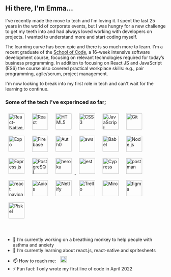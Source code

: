 ## Hi there, I'm Emma...

I've recently made the move to tech and I'm loving it. I spent the last 25 years in the world of corporate events, but I was hungry for a new challenge to get my teeth into and had always loved working with developers on projects. I wanted to understand more and start coding myself.

The learning curve has been epic and there is so much more to learn. I'm a recent graduate of the [School of Code](https://www.schoolofcode.co.uk/), a 16-week intensive software development course, focusing on relevant technologies required for today’s business programming. In addition to focusing on React JS and JavaScript (ES6) the course also covered practical workplace skills: e.g., pair programming, agile/scrum, project management.

I'm now looking to break into my first role in tech and can't wait for the learning to continue.

### Some of the tech I've experinced so far;
<div align="left">
<a href="https://reactnative.dev/" target="_blank"><img style="margin: 10px" src="https://svgarchive.com/wp-content/uploads/react-native.svg" alt="React-Native" height="50"/></a>
<a href="https://beta.reactjs.org/" target="_blank"><img style="margin: 10px" src="https://profilinator.rishav.dev/skills-assets/react-original-wordmark.svg" alt="React" height="50" /></a>
<a href="https://developer.mozilla.org/en-US/docs/Glossary/HTML5" target="_blank"><img style="margin: 10px" src="https://seeklogo.com/images/H/html5-logo-EF92D240D7-seeklogo.com.png" alt="HTML5" height="50"/></a>
<a href="https://www.w3schools.com/css/" target="_blank"><img style="margin: 10px" src="https://profilinator.rishav.dev/skills-assets/css3-original-wordmark.svg" alt="CSS3" height="50" /></a>
<a href="https://www.javascript.com/" target="_blank"><img style="margin: 10px" src="https://profilinator.rishav.dev/skills-assets/javascript-original.svg" alt="JavaScript" height="50" /></a>
<a href="https://github.com/" target="_blank"><img style="margin: 10px" src="https://profilinator.rishav.dev/skills-assets/git-scm-icon.svg" alt="Git" height="50" /></a>
<a href="https://docs.expo.dev/" target="_blank"><img style="margin: 10px" src="https://www.vectorlogo.zone/logos/expoio/expoio-ar21.svg" alt="Expo" height="50"/></a>
<a href="https://firebase.google.com/" target="_blank"><img style="margin: 10px" src="https://cdn4.iconfinder.com/data/icons/google-i-o-2016/512/google_firebase-2-128.png" alt="Firebase" height="50"/></a>
<a href="https://auth0.com/" target="_blank"><img style="margin: 10px" src="https://seeklogo.com/images/A/auth0-logo-700A01EF89-seeklogo.com.png" alt="Auth0" height="50"/></a>
<a href="https://aws.amazon.com/?nc2=h_lg" target="_blank"><img style="margin: 10px" src="https://seeklogo.com/images/A/amazon-web-services-aws-logo-6C2E3DCD3E-seeklogo.com.png" alt="aws" height="50"/></a>
<a href="https://babeljs.io/" target="_blank"><img style="margin: 10px" src="https://d33wubrfki0l68.cloudfront.net/7a197cfe44548cc1a3f581152af70a3051e11671/78df8/img/babel.svg" alt="Babel" height="50"/></a>
<a href="https://nodejs.org/" target="_blank"><img style="margin: 10px" src="https://www.vectorlogo.zone/logos/nodejs/nodejs-horizontal.svg" alt="Node.js" height="50" /></a>
<a href="https://expressjs.com/" target="_blank"><img style="margin: 10px" src="https://svg2raster.fileformat.info/vlz.jsp?svg=%2Flogos%2Fexpressjs%2Fexpressjs-ar21.svg" alt="Express.js" height="50" /></a>
<a href="https://www.postgresql.org/" target="_blank"><img style="margin: 10px" src="https://profilinator.rishav.dev/skills-assets/postgresql-original-wordmark.svg" alt="PostgreSQL" height="50" /></a>
<a href="https://heroku.com" target="_blank"> <img style="margin: 10px" src="https://github.com/jalbertsr/logo-badge-images/blob/master/img/rsz_heroku.png?raw=true" alt="heroku" height="50"/> </a>
<a href="https://jestjs.io" target="_blank"> <img style="margin: 10px" src="https://www.vectorlogo.zone/logos/jestjsio/jestjsio-icon.svg" alt="jest" height="50"/></a>
<a href="https://www.cypress.io/" target="_blank"><img style="margin: 10px" src="https://i0.wp.com/blog.knoldus.com/wp-content/uploads/2022/04/cypress.png?w=364&ssl=1" alt="Cypress" height="50"/></a>
<a href="https://postman.com" target="_blank"> <img style="margin: 10px" src="https://www.vectorlogo.zone/logos/getpostman/getpostman-icon.svg" alt="postman" height="50"/> </a>
<a href="https://reactnavigation.org/" target="_blank"><img style="margin: 10px" src="https://res.cloudinary.com/practicaldev/image/fetch/s--pY3vUQFV--/c_imagga_scale,f_auto,fl_progressive,h_420,q_auto,w_1000/https://dev-to-uploads.s3.amazonaws.com/i/ju7oq0dxqhaz1wpm1mv1.png" alt="react navigation" height="50"/></a>
<a href="https://axios-http.com/" target="_blank"><img style="margin: 10px" src="https://axios-http.com/assets/logo.svg" alt="Axios" height="50"/></a>
<a href="https://www.netlify.com/" target="_blank"><img style="margin: 10px" src="https://www.vectorlogo.zone/logos/netlify/netlify-ar21.svg" alt="Netlify" height="50"/></a>
<a href="https://trello.com/" target="_blank"><img style="margin: 10px" src="https://www.vectorlogo.zone/logos/trello/trello-ar21.svg" alt="Trello" height="50"/></a>
<a href="https://miro.com/" target="_blank"><img style="margin: 10px" src="https://cdn.worldvectorlogo.com/logos/miro-2.svg" alt="Miro" height="50"/></a>
<a href="https://www.figma.com/" target="_blank"><img style="margin: 10px" src="https://seeklogo.com/images/F/figma-logo-E4E21D3AEA-seeklogo.com.png" alt="figma" height="50"/></a>
<a href="https://www.piskelapp.com/" target="_blank"><img style="margin: 10px" src="https://msbassetttech.weebly.com/uploads/1/3/3/9/13391031/piksel-logo_orig.png" alt="Piskel" height="50"/></a>
</div>
<br>
<br>

- 🔭 I’m currently working on a breathing monkey to help people with asthma and anxiety
- 🌱 I’m currently learning about react.js, react-native and spritesheets
- 📫 How to reach me: <a href="https://www.linkedin.com/in/emma-kennard/" target="_blank"><img style="margin: 10px" src="https://seeklogo.com/images/L/linkedin-logo-F84AF05CFC-seeklogo.com.png" alt="www.linkedin.com/in/emma-kennard/" height="20"/></a>
- ⚡ Fun fact: I only wrote my first line of code in April 2022
